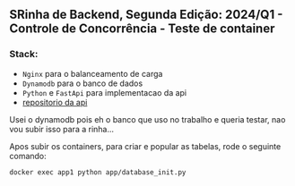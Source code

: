 ## SRinha de Backend, Segunda Edição: 2024/Q1 - Controle de Concorrência - Teste de container

### Stack:

- `Nginx` para o balanceamento de carga
- `Dynamodb` para o banco de dados
- `Python` e `FastApi` para implementacao da api
- [repositorio da api](https://github.com/kauelima21/teste-rinha)

Usei o dynamodb pois eh o banco que uso no trabalho e queria testar, nao vou subir isso para a rinha...

Apos subir os containers, para criar e popular as tabelas, rode o seguinte comando:
```sh
docker exec app1 python app/database_init.py
```
